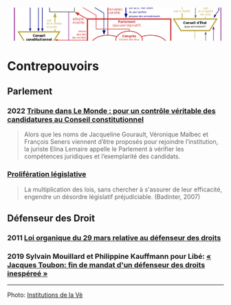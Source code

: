 ![image-mise-en-avant](../_aux/VeR.png)

# Contrepouvoirs

## Parlement

### <a id="elina2022conseil"></a>2022 [Tribune dans Le Monde : pour un contrôle véritable des candidatures au Conseil constitutionnel](https://www.lemonde.fr/idees/article/2022/02/18/pour-un-controle-veritable-des-candidatures-au-conseil-constitutionnel_6114194_3232.html)

> Alors que les noms de Jacqueline Gourault, Véronique Malbec et François Seners viennent d’être proposés pour rejoindre l’institution, la juriste Elina Lemaire appelle le Parlement à vérifier les compétences juridiques et l’exemplarité des candidats.

### [Prolifération législative](proliferlegis.md)

> La multiplication des lois, sans chercher à s'assurer de leur efficacité, engendre un désordre législatif préjudiciable. (Badinter, 2007)

## Défenseur des Droit
### <a id="loidefdroits"></a>2011 [Loi organique du 29 mars relative au défenseur des droits](https://www.legifrance.gouv.fr/loda/id/JORFTEXT000023781167/2022-02-16/)

### <a id="touboninesp"></a>2019 Sylvain Mouillard et Philippine Kauffmann pour Libé: [« Jacques Toubon: fin de mandat d'un défenseur des droits inespéreé »](https://www.liberation.fr/france/2020/06/30/jacques-toubon-fin-de-mandat-d-un-defenseur-inespere_1792944/)

---
Photo: [Institutions de la Vè](https://fr.wikipedia.org/wiki/Cinqui%C3%A8me_R%C3%A9publique_(France)#/media/Fichier:Schema_pouvoirs_Ve_republique_France-vec-final_form-ok.svg)

